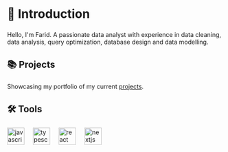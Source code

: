 <h1 align="left">👋 Introduction</h1>

###

<p align="left">Hello, I'm Farid. A passionate data analyst with experience in data cleaning, data analysis, query optimization, database design and data modelling.</p>

<h2 align="left">📚 Projects</h2>

###

Showcasing my portfolio of my current
<a href = "https://github.com/Farid1270/My-Portfolio" rel="nofollow">projects<a/>.

###

<h2 align="left">🛠️  Tools</h2>

###

<div align="left">
  <img src="https://cdn.jsdelivr.net/gh/devicons/devicon/icons/java/java-original.svg" height="40" alt="javascript logo"  />
  <img width="12" />
  <img src="https://cdn.jsdelivr.net/gh/devicons/devicon/icons/python/python-original.svg" height="40" alt="typescript logo"  />
  <img width="12" />
  <img src="https://cdn.jsdelivr.net/gh/devicons/devicon/icons/mysql/mysql-original.svg" height="40" alt="react logo"  />
  <img width="12" />
  <img src="https://cdn.jsdelivr.net/gh/devicons/devicon/icons/matlab/matlab-original.svg" height="40" alt="nextjs logo"  />
</div>

###
